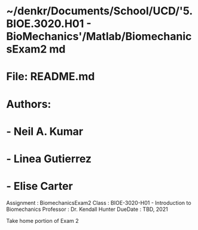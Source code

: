 # ~/denkr/Documents/School/UCD/'5. BIOE.3020.H01 - BioMechanics'/Matlab/BiomechanicsExam2 md
# File: README.md
# Authors:
# - Neil A. Kumar
# - Linea Gutierrez
# - Elise Carter

Assignment : BiomechanicsExam2
Class      : BIOE-3020-H01 - Introduction to Biomechanics
Professor  : Dr. Kendall Hunter
DueDate    : TBD, 2021

Take home portion of Exam 2
